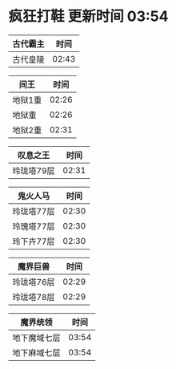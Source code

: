 # 疯狂打鞋 更新时间 03:54

| 古代霸主   | 时间    |
|--------|-------|
| 古代皇陵 | 02:43 |

| 间王   | 时间    |
|--------|-------|
| 地狱1重 | 02:26 |
| 地狱重 | 02:26 |
| 地狱2重 | 02:31 |

| 叹息之王   | 时间    |
|--------|-------|
| 玲珑塔79层 | 02:31 |

| 鬼火人马   | 时间    |
|--------|-------|
| 玲珑塔77层 | 02:30 |
| 玲瑰塔77层 | 02:30 |
| 玲下卉77层 | 02:30 |

| 魔界巨兽   | 时间    |
|--------|-------|
| 玲珑塔76层 | 02:29 |
| 玲珑塔78层 | 02:29 |

| 魔界统领   | 时间    |
|--------|-------|
| 地下魔域七层 | 03:54 |
| 地下麻域七层 | 03:54 |